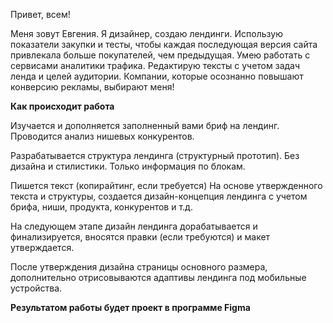 Привет, всем!

Меня зовут Евгения.
Я дизайнер, создаю лендинги. Использую показатели закупки и тесты, чтобы каждая последующая версия сайта привлекала больше покупателей, чем предыдущая. Умею работать с сервисами аналитики трафика. Редактирую тексты с учетом задач ленда и целей аудитории. 
Компании, которые осознанно повышают конверсию рекламы, выбирают меня!

**Как происходит работа**

Изучается и дополняется заполненный вами бриф на лендинг.
Проводится анализ нишевых конкурентов.

Разрабатывается структура лендинга (структурный прототип). Без дизайна и стилистики. Только информация по блокам.

Пишется текст (копирайтинг, если требуется)
На основе утвержденного текста и структуры, создается дизайн-концепция лендинга с учетом брифа, ниши, продукта, конкурентов и т.д.

На следующем этапе дизайн лендинга дорабатывается и финализируется, вносятся правки (если требуются) и макет утверждается.

После утверждения дизайна страницы основного размера, дополнительно отрисовываются адаптивы лендинга под мобильные устройства.

**Результатом работы будет проект в программе Figma**






